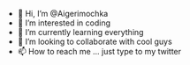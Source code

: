 - 👋 Hi, I’m @Aigerimochka
- 👀 I’m interested in coding
- 🌱 I’m currently learning everything
- 💞️ I’m looking to collaborate with cool guys
- 📫 How to reach me ... just type to my twitter

<!---
Aigerimochka/Aigerimochka is a ✨ special ✨ repository because its `README.md` (this file) appears on your GitHub profile.
You can click the Preview link to take a look at your changes.
--->
